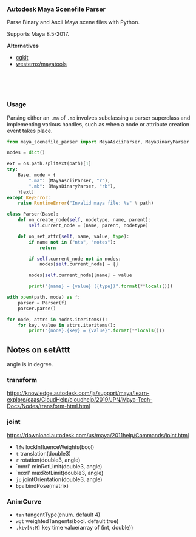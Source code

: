 ### Autodesk Maya Scenefile Parser

Parse Binary and Ascii Maya scene files with Python.

Supports Maya 8.5-2017.

**Alternatives**

- [cgkit](https://github.com/yamins81/cgkit/blob/master/cgkit/mayabinary.py)
- [westernx/mayatools](https://github.com/westernx/mayatools/blob/master/mayatools/binary.py)


<br>
<br>
<br>

### Usage

Parsing either an `.ma` of `.mb` involves subclassing a parser superclass and implementing various handles, such as when a node or attribute creation event takes place.

```python
from maya_scenefile_parser import MayaAsciiParser, MayaBinaryParser

nodes = dict()

ext = os.path.splitext(path)[1]
try:
    Base, mode = {
        ".ma": (MayaAsciiParser, "r"),
        ".mb": (MayaBinaryParser, "rb"),
    }[ext]
except KeyError:
    raise RuntimeError("Invalid maya file: %s" % path)

class Parser(Base):
    def on_create_node(self, nodetype, name, parent):
        self.current_node = (name, parent, nodetype)

    def on_set_attr(self, name, value, type):
        if name not in ("nts", "notes"):
            return

        if self.current_node not in nodes:
            nodes[self.current_node] = {}

        nodes[self.current_node][name] = value

        print("{name} = {value} ({type})".format(**locals()))

with open(path, mode) as f:
    parser = Parser(f)
    parser.parse()

for node, attrs in nodes.iteritems():
    for key, value in attrs.iteritems():
        print("{node}.{key} = {value}".format(**locals()))

```

## Notes on setAttt

angle is in degree.

### transform

https://knowledge.autodesk.com/ja/support/maya/learn-explore/caas/CloudHelp/cloudhelp/2019/JPN/Maya-Tech-Docs/Nodes/transform-html.html

### joint

https://download.autodesk.com/us/maya/2011help/Commands/joint.html

* `lfw` lockInfluenceWeights(bool)
* `t` translation(double3)
* `r` rotation(double3, angle)
* `mnrl' minRotLimit(double3, angle)
* `mxrl' maxRotLimit(double3, angle)
* `jo` jointOrientation(double3, angle)
* `bps` bindPose(matrix)

### AnimCurve

* `tan` tangentType(enum. default 4)
* `wgt` weightedTangents(bool. default true)
* `.ktv[N:M]` key time value(array of (int, double))
